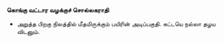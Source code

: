 **கொங்கு வட்டார வழக்குச் சொல்லகராதி**
- அறுத்த பிறகு நிலத்தில் மீதமிருக்கும் பயிரின் அடிப்பகுதி. கட்டயெ நல்லா தழய விடனும்.

